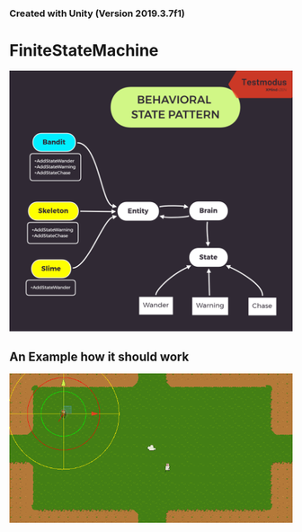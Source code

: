 ### Created with Unity (Version 2019.3.7f1)

# FiniteStateMachine

![BehavioralStatePattern](Images/BehavioralStatePattern.png)

## An Example how it should work

![Example](Images/Example.gif)

